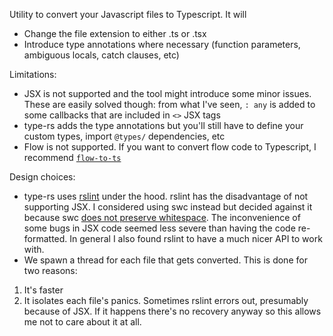 Utility to convert your Javascript files to Typescript. It will

* Change the file extension to either .ts or .tsx
* Introduce type annotations where necessary (function parameters, ambiguous locals, catch clauses, etc)


Limitations:
* JSX is not supported and the tool might introduce some minor issues. These are easily solved though: from what I've seen, `: any` is added to some callbacks that are included in `<>` JSX tags
* type-rs adds the type annotations but you'll still have to define your custom types, import `@types/` dependencies, etc
* Flow is not supported. If you want to convert flow code to Typescript, I recommend [`flow-to-ts`](https://github.com/Khan/flow-to-ts)

Design choices:
* type-rs uses [rslint](https://github.com/rslint/rslint) under the hood. rslint has the disadvantage of not supporting JSX. I considered using swc instead but decided against it because swc [does not preserve whitespace](https://github.com/swc-project/swc/discussions/4079#discussioncomment-2426512). The inconvenience of some bugs in JSX code seemed less severe than having the code re-formatted. In general I also found rslint to have a much nicer API to work with.
* We spawn a thread for each file that gets converted. This is done for two reasons: 

1. It's faster
2. It isolates each file's panics. Sometimes rslint errors out, presumably because of JSX. If it happens there's no recovery anyway so this allows me not to care about it at all.